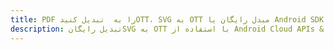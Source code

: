 ---title: PDF را به  تبدیل کنیدOTT، SVG به OTT مبدل رایگان یا Android SDKdescription: تبدیل رایگانSVG به OTT با استفاده از Android Cloud APIs & SDK همچنین اسناد PDF را در Cloud ایجاد، ویرایش و رندر کنید.---